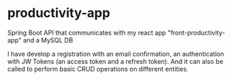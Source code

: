 # productivity-app

Spring Boot API that communicates with my react app "front-productivity-app" and a MySQL DB

I have develop a registration with an email confirmation, an authentication with JW Tokens (an access token and a refresh token). And it can also be called to perform basic CRUD operations on different entities.
